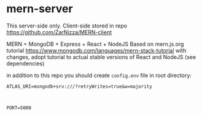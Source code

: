 # mern-server
This server-side only. Client-side stored in repo https://github.com/ZarNizza/MERN-client

MERN = MongoDB + Express + React + NodeJS
Based on mern.js.org tutorial https://www.mongodb.com/languages/mern-stack-tutorial
with changes, adopt tutorial to actual stable versions of React and NodeJS (see dependencies)

in addition to this repo you should create <code>config.env</code> file in root directory:

<code>ATLAS_URI=mongodb+srv://<YOUR-ATLAS-KEY>/<YOUR-ATLAS-DB>?retryWrites=true&w=majority

PORT=5000</code>
